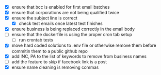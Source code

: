 - [x] ensure that bcc is enabled for first email batches
- [x] ensure that corporations are not being qualified twice
- [x] ensure the subject line is correct
  - [x] check test emails once latest test finishes
- [x] ensure business is being replaced correctly in the email body
- [ ] ensure that the dockerfile is using the proper cron tab setup
  - [ ] run crontab tests
- [x] move hard coded solutions to .env file or otherwise remove them before commitin them to a public github repo
- [x] add INC, PA to the list of keywords to remove from business names
- [ ] add the feature to skip if facebook link is a post
- [x] ensure name cleaning is removing commas
